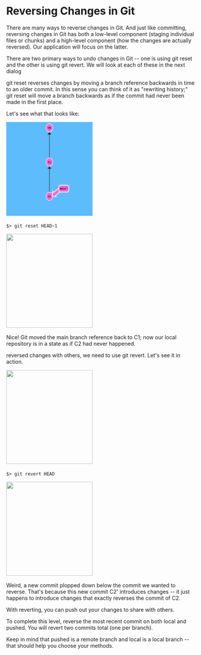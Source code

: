 # Reversing Changes in Git

There are many ways to reverse changes in Git. And just like committing, reversing changes in Git has both a low-level component (staging individual files or chunks) and a high-level component (how the changes are actually reversed). Our application will focus on the latter.

There are two primary ways to undo changes in Git -- one is using git reset and the other is using git revert. We will look at each of these in the next dialog

git reset reverses changes by moving a branch reference backwards in time to an older commit. In this sense you can think of it as "rewriting history;" git reset will move a branch backwards as if the commit had never been made in the first place.

Let's see what that looks like:

<img src="pics/task4_1.png" width="230" height="250"/>

```$> git reset HEAD~1```

<img src="pics/task4_2.png" width="230" height="250"/>

Nice! Git moved the main branch reference back to C1; now our local repository is in a state as if C2 had never happened.

reversed changes with others, we need to use git revert. Let's see it in action.

<img src="pics/task4_3.png" width="230" height="250"/>

```$> git revert HEAD```

<img src="pics/task4_4.png" width="230" height="250"/>

Weird, a new commit plopped down below the commit we wanted to reverse. That's because this new commit C2' introduces changes -- it just happens to introduce changes that exactly reverses the commit of C2.

With reverting, you can push out your changes to share with others.



To complete this level, reverse the most recent commit on both local and pushed. You will revert two commits total (one per branch).

Keep in mind that pushed is a remote branch and local is a local branch -- that should help you choose your methods.
